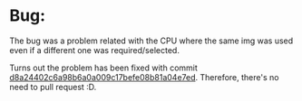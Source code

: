# Bug:
The bug was a problem related with the CPU where the same img was used even if a different one was required/selected.

Turns out the problem has been fixed with commit [d8a24402c6a98b6a0a009c17befe08b81a04e7ed](https://github.com/codam-coding-college/MLX42/commit/d8a24402c6a98b6a0a009c17befe08b81a04e7ed). Therefore, there's no need to pull request :D.